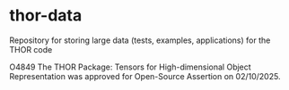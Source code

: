 # thor-data
Repository for storing large data (tests, examples, applications) for the THOR code

O4849 The THOR Package: Tensors for High-dimensional Object Representation was approved for Open-Source Assertion on 02/10/2025.
